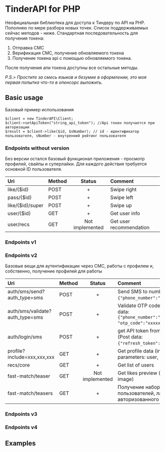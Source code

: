 # TinderAPI for PHP

Неофициальная библиотека для доступа к Тиндеру по API на PHP. Пополняю по мере разбора 
новых точек.
Список поддерживаемых сейчас методов - ниже.
Стандартная последовательность для получения токена:
1. Отправка СМС
2. Верификация СМС, получение обновляемого токена
3. Получение токена api с помощью обновляемого токена.

После получения апи токена доступны все остальные методы. 

_P.S.> Простите за смесь языков и безумие в оформлении, это моя первая попытка 
что-то в опенсорс выложить._

## Basic usage
Базовый пример использования

```
$client = new TinderAPI\Client;
$client->setApiToken("string_api_token"); //Api токен получается при авторизации
$result = $client->like($id, $sNumber); // id - идентификатор пользователя, sNumber - внутренний рейтинг пользователя
```

### Endpoints without version
Без версии остался базовый функционал приложения - просмотр профилей, свайпы и суперлайки.
Для каждого действия требуется основной ID пользователя.

| Uri           | Method    | Status    | Comment  |
| :---          | :---      | :---:     | :---     |
| like/{$id}    | POST      |+          | Swipe right |
| pass/{$id}    | POST      |+          | Swipe left |
| like/{$id}/super| POST    |+          | Swipe up |
| user/{$id}    | GET       |+          | Get user info |
| user/recs   | GET       |Not implemented          | Get user recommendation |

### Endpoints v1
### Endpoints v2
Базовые вещи для аутентификации через СМС, работы с профилем и, собственно, получение профилей для работы

| Uri           | Method    | Status    | Comment  |
| :---          | :---      | :---:     | :---     |
| auth/sms/send?auth_type=sms | POST | + | Send SMS to number (Post data: `{"phone_number":"70000000000"}`)|
| auth/sms/validate?auth_type=sms | POST | + | Validate OTP code from SMS (Post data: `{"phone_number":"70000000000", "otp_code":"xxxxxx"}`) |
| auth/login/sms | POST | + | get API token from refresh token (Post data: `{"refresh_token":"xxxxxxxxxxxx"}`)|
| profile?include=xxx,xxx,xxx| GET | + | Get profile data (include parameters: user, likes, boost etc.)|
| recs/core | GET | + | Get list of users |
| fast-match/teaser | GET | Not implemented  | Get likes preview (count and main image)|
| fast-match/teasers | GET | + | Получение набора изображений пользователей, лайкнувших авторизованного|

### Endpoints v3
### Endpoints v4
## Examples
